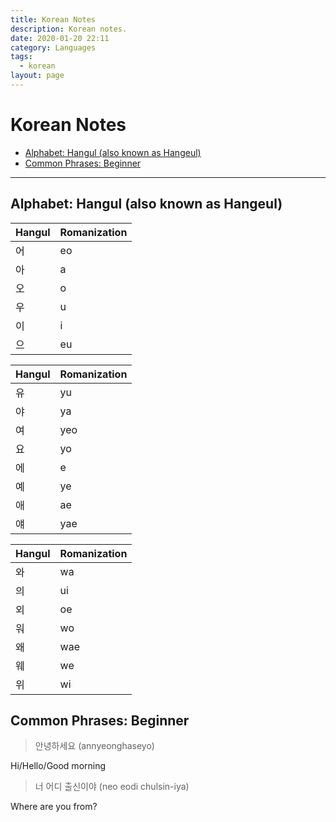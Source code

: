```yaml
---
title: Korean Notes
description: Korean notes.
date: 2020-01-20 22:11
category: Languages
tags:
  - korean
layout: page
---
```


# Korean Notes

- [Alphabet: Hangul (also known as Hangeul)](#alphabet-hangul-also-known-as-hangeul)
- [Common Phrases: Beginner](#common-phrases-beginner)

- - -

## Alphabet: Hangul (also known as Hangeul)

| Hangul | Romanization |
| ------ | ------------ |
| 어      | eo          |
| 아      | a           |
| 오      | o           |
| 우      | u           |
| 이      | i           |
| 으      | eu          |

| Hangul | Romanization |
| ------ | ------------ |
| 유      | yu          |
| 야      | ya          |
| 여      | yeo         |
| 요      | yo          |
| 에      | e           |
| 예      | ye          |
| 애      | ae          |
| 얘      | yae         |

| Hangul | Romanization |
| ------ | ------------ |
| 와     | wa           |
| 의     | ui           |
| 외     | oe           |
| 워     | wo           |
| 왜     | wae          |
| 웨     | we           |
| 위     | wi           |

## Common Phrases: Beginner

> 안녕하세요 (annyeonghaseyo)

Hi/Hello/Good morning

> 너 어디 출신이야 (neo eodi chulsin-iya)

Where are you from?
